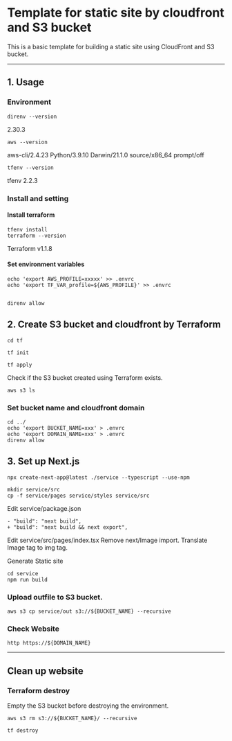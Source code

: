 # Template for static site by cloudfront and S3 bucket

This is a basic template for building a static site using CloudFront and S3 bucket.

---

## 1. Usage

### Environment

```shell
direnv --version
```

2.30.3

```shell
aws --version
```

aws-cli/2.4.23 Python/3.9.10 Darwin/21.1.0 source/x86_64 prompt/off

```shell
tfenv --version
```

tfenv 2.2.3

### Install and setting

#### Install terraform

```shell
tfenv install
terraform --version
```

Terraform v1.1.8

#### Set environment variables

```shell
echo 'export AWS_PROFILE=xxxxx' >> .envrc
echo 'export TF_VAR_profile=${AWS_PROFILE}' >> .envrc
```

```shell

direnv allow

```

## 2. Create S3 bucket and cloudfront by Terraform

```shell
cd tf
```

```shell
tf init
```

```shell
tf apply
```

Check if the S3 bucket created using Terraform exists.

```shell
aws s3 ls
```

### Set bucket name and cloudfront domain

```shell
cd ../
echo 'export BUCKET_NAME=xxx' > .envrc
echo 'export DOMAIN_NAME=xxx' > .envrc
direnv allow
```

## 3. Set up Next.js

```shell
npx create-next-app@latest ./service --typescript --use-npm
```

```shell
mkdir service/src
cp -f service/pages service/styles service/src
```

Edit service/package.json
```
- "build": "next build", 
+ "build": "next build && next export", 
```

Edit service/src/pages/index.tsx
Remove next/Image import.
Translate Image tag to img tag.

Generate Static site
```shell
cd service
npm run build
```

### Upload outfile to S3 bucket.

```shell
aws s3 cp service/out s3://${BUCKET_NAME} --recursive
```

### Check Website

```shell
http https://${DOMAIN_NAME}
```

---

## Clean up website

### Terraform destroy

Empty the S3 bucket before destroying the environment.

```shell
aws s3 rm s3://${BUCKET_NAME}/ --recursive
```

```shell
tf destroy
```